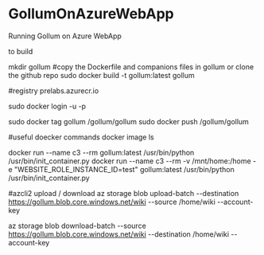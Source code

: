 # GollumOnAzureWebApp
Running Gollum on Azure WebApp

to build

mkdir gollum
#copy the Dockerfile and companions files in gollum or clone the github repo
sudo docker build -t gollum:latest gollum

#registry prelabs.azurecr.io

sudo docker login <registry> -u <user> -p <password>

sudo docker tag gollum <registry>/gollum/gollum
sudo docker push <registry>/gollum/gollum

#useful doecker commands
docker image ls

docker run --name c3 --rm gollum:latest /usr/bin/python /usr/bin/init_container.py
docker run --name c3 --rm -v /mnt/home:/home -e "WEBSITE_ROLE_INSTANCE_ID=test" gollum:latest /usr/bin/python /usr/bin/init_container.py


#azcli2 upload / download
az storage blob upload-batch --destination https://gollum.blob.core.windows.net/wiki --source /home/wiki --account-key <key>

az storage blob download-batch --source https://gollum.blob.core.windows.net/wiki --destination /home/wiki --account-key <key>